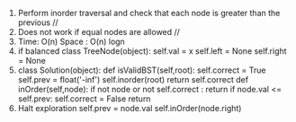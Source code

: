 1) Perform inorder traversal and check that each node is greater than the previous // 
2) Does not work if equal nodes are allowed // 
3) Time: O(n) Space : O(n) logn 
4) if balanced class TreeNode(object): self.val = x self.left = None self.right = None 
5) class Solution(object): def isValidBST(self,root): self.correct = True self.prev = float('-inf') self.inorder(root) return self.correct def inOrder(self,node): if not node or not self.correct : return if node.val <= self.prev: self.correct = False return 
6) Halt exploration self.prev = node.val self.inOrder(node.right)
